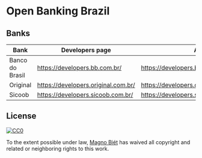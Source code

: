 # Open Banking Brazil

## Banks

| Bank            | Developers page                     | API reference                                    |
| --------------- | ----------------------------------- | ------------------------------------------------ |
| Banco do Brasil | https://developers.bb.com.br/       | https://developers.bb.com.br/docs                |
| Original        | https://developers.original.com.br/ | https://developers.original.com.br/docs          |
| Sicoob          | https://developers.sicoob.com.br/   | https://developers.sicoob.com.br/#!/documentacao |

## License

[![CC0](http://mirrors.creativecommons.org/presskit/buttons/88x31/svg/cc-zero.svg)](https://creativecommons.org/publicdomain/zero/1.0/)

To the extent possible under law, [Magno Biét](https://github.com/magnobiet) has waived all copyright and related or neighboring rights to this work.
